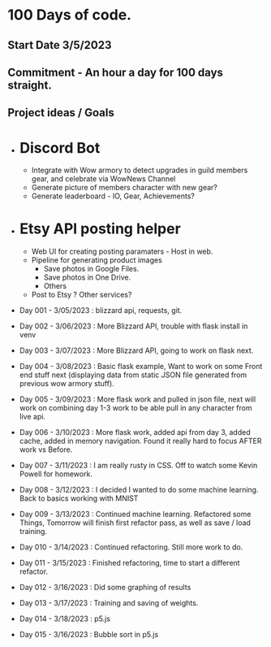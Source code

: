 # 100 Days of code.

## Start Date 3/5/2023
## Commitment - An hour a day for 100 days straight.


## Project ideas / Goals

- # Discord Bot 
  - Integrate with Wow armory to detect upgrades in guild members gear, and celebrate via WowNews Channel
  - Generate picture of members character with new gear?
  - Generate leaderboard - IO, Gear, Achievements?

- # Etsy API posting helper
  - Web UI for creating posting paramaters - Host in web. 
  - Pipeline for generating product images
    - Save photos in Google Files.
    - Save photos in One Drive.
    - Others
  - Post to Etsy ? Other services?


- Day 001 - 3/05/2023 : blizzard api, requests, git. 
- Day 002 - 3/06/2023 : More Blizzard API, trouble with flask install in venv
- Day 003 - 3/07/2023 : More Blizzard API, going to work on flask next. 
- Day 004 - 3/08/2023 : Basic flask example, Want to work on some Front end stuff next (displaying data from static JSON file generated from previous wow armory stuff).
- Day 005 - 3/09/2023 : More flask work and pulled in json file, next will work on combining day 1-3 work to be able pull in any character from live api.
- Day 006 - 3/10/2023 : More flask work, added api from day 3, added cache, added in memory navigation. Found it really hard to focus AFTER work vs Before. 
- Day 007 - 3/11/2023 : I am really rusty in CSS. Off to watch some Kevin Powell for homework.
- Day 008 - 3/12/2023 : I decided I wanted to do some machine learning. Back to basics working with MNIST 
- Day 009 - 3/13/2023 : Continued machine learning. Refactored some Things, Tomorrow will finish first refactor pass, as well as save / load training.
- Day 010 - 3/14/2023 : Continued refactoring. Still more work to do.
- Day 011 - 3/15/2023 : Finished refactoring, time to start a different refactor.
- Day 012 - 3/16/2023 : Did some graphing of results
- Day 013 - 3/17/2023 : Training and saving of weights.
- Day 014 - 3/18/2023 : p5.js
- Day 015 - 3/16/2023 : Bubble sort in p5.js